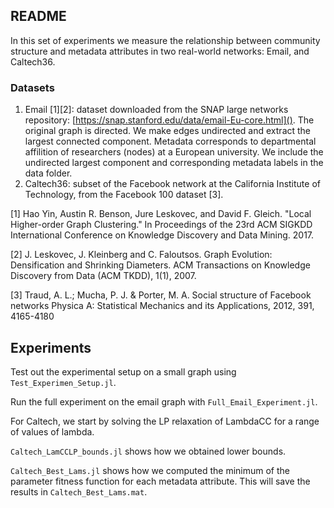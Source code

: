 ## README

In this set of experiments we measure the relationship between community structure and metadata attributes in two real-world networks: Email, and Caltech36.

### Datasets

1. Email [1][2]: dataset downloaded from the SNAP large networks repository: [https://snap.stanford.edu/data/email-Eu-core.html](). The original graph is directed. We make edges undirected and extract the largest connected component. Metadata corresponds to departmental affilition of researchers (nodes) at a European university. We include the undirected largest component and corresponding metadata labels in the data folder.
2. Caltech36: subset of the Facebook network at the California Institute of Technology, from the Facebook 100 dataset [3].


[1] Hao Yin, Austin R. Benson, Jure Leskovec, and David F. Gleich. "Local Higher-order Graph Clustering." In Proceedings of the 23rd ACM SIGKDD International Conference on Knowledge Discovery and Data Mining. 2017.

[2] J. Leskovec, J. Kleinberg and C. Faloutsos. Graph Evolution: Densification and Shrinking Diameters. ACM Transactions on Knowledge Discovery from Data (ACM TKDD), 1(1), 2007.

[3] Traud, A. L.; Mucha, P. J. & Porter, M. A. Social structure of Facebook networks Physica A: Statistical Mechanics and its Applications, 2012, 391, 4165-4180

## Experiments

Test out the experimental setup on a small graph using `Test_Experimen_Setup.jl`. 

Run the full experiment on the email graph with `Full_Email_Experiment.jl`.

For Caltech, we start by solving the LP relaxation of LambdaCC for a range of values of lambda.

`Caltech_LamCCLP_bounds.jl` shows how we obtained lower bounds.

`Caltech_Best_Lams.jl` shows how we computed the minimum of the parameter fitness function for each metadata attribute. This will save the results in `Caltech_Best_Lams.mat`.